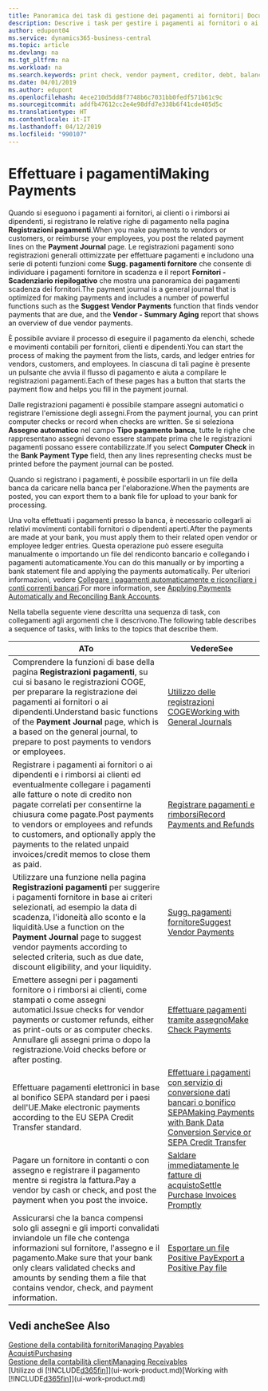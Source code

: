 ```yaml
---
title: Panoramica dei task di gestione dei pagamenti ai fornitori| Documenti Microsoft
description: Descrive i task per gestire i pagamenti ai fornitori o ai creditori, inclusa la registrazione delle righe di pagamento e la visualizzazione di una panoramica del saldo dovuto.
author: edupont04
ms.service: dynamics365-business-central
ms.topic: article
ms.devlang: na
ms.tgt_pltfrm: na
ms.workload: na
ms.search.keywords: print check, vendor payment, creditor, debt, balance due, AP
ms.date: 04/01/2019
ms.author: edupont
ms.openlocfilehash: 4ece210d5dd8f7748b6c7031bb0fedf571b61c9c
ms.sourcegitcommit: addfb47612cc2e4e98dfd7e338b6f41cde405d5c
ms.translationtype: HT
ms.contentlocale: it-IT
ms.lasthandoff: 04/12/2019
ms.locfileid: "990107"
---
```

# <a name="making-payments"></a><span data-ttu-id="80e26-103">Effettuare i pagamenti</span><span class="sxs-lookup"><span data-stu-id="80e26-103">Making Payments</span></span>

<span data-ttu-id="80e26-104">Quando si eseguono i pagamenti ai fornitori, ai clienti o i rimborsi ai dipendenti, si registrano le relative righe di pagamento nella pagina **Registrazioni pagamenti**.</span><span class="sxs-lookup"><span data-stu-id="80e26-104">When you make payments to vendors or customers, or reimburse your employees, you post the related payment lines on the **Payment Journal** page.</span></span> <span data-ttu-id="80e26-105">Le registrazioni pagamenti sono registrazioni generali ottimizzate per effettuare pagamenti e includono una serie di potenti funzioni come **Sugg. pagamenti fornitore** che consente di individuare i pagamenti fornitore in scadenza e il report **Fornitori - Scadenziario riepilogativo** che mostra una panoramica dei pagamenti scadenza dei fornitori.</span><span class="sxs-lookup"><span data-stu-id="80e26-105">The payment journal is a general journal that is optimized for making payments and includes a number of powerful functions such as the **Suggest Vendor Payments** function that finds vendor payments that are due, and the **Vendor - Summary Aging** report that shows an overview of due vendor payments.</span></span>  

<span data-ttu-id="80e26-106">È possibile avviare il processo di eseguire il pagamento da elenchi, schede e movimenti contabili per fornitori, clienti e dipendenti.</span><span class="sxs-lookup"><span data-stu-id="80e26-106">You can start the process of making the payment from the lists, cards, and ledger entries for vendors, customers, and employees.</span></span> <span data-ttu-id="80e26-107">In ciascuna di tali pagine è presente un pulsante che avvia il flusso di pagamento e aiuta a compilare le registrazioni pagamenti.</span><span class="sxs-lookup"><span data-stu-id="80e26-107">Each of these pages has a button that starts the payment flow and helps you fill in the payment journal.</span></span>  

<span data-ttu-id="80e26-108">Dalle registrazioni pagamenti è possibile stampare assegni automatici o registrare l'emissione degli assegni.</span><span class="sxs-lookup"><span data-stu-id="80e26-108">From the payment journal, you can print computer checks or record when checks are written.</span></span> <span data-ttu-id="80e26-109">Se si seleziona **Assegno automatico** nel campo **Tipo pagamento banca**, tutte le righe che rappresentano assegni devono essere stampate prima che le registrazioni pagamenti possano essere contabilizzate.</span><span class="sxs-lookup"><span data-stu-id="80e26-109">If you select **Computer Check** in the **Bank Payment Type** field, then any lines representing checks must be printed before the payment journal can be posted.</span></span>

<span data-ttu-id="80e26-110">Quando si registrano i pagamenti, è possibile esportarli in un file della banca da caricare nella banca per l'elaborazione.</span><span class="sxs-lookup"><span data-stu-id="80e26-110">When the payments are posted, you can export them to a bank file for upload to your bank for processing.</span></span>

<span data-ttu-id="80e26-111">Una volta effettuati i pagamenti presso la banca, è necessario collegarli ai relativi movimenti contabili fornitori o dipendenti aperti.</span><span class="sxs-lookup"><span data-stu-id="80e26-111">After the payments are made at your bank, you must apply them to their related open vendor or employee ledger entries.</span></span> <span data-ttu-id="80e26-112">Questa operazione può essere eseguita manualmente o importando un file del rendiconto bancario e collegando i pagamenti automaticamente.</span><span class="sxs-lookup"><span data-stu-id="80e26-112">You can do this manually or by importing a bank statement file and applying the payments automatically.</span></span> <span data-ttu-id="80e26-113">Per ulteriori informazioni, vedere [Collegare i pagamenti automaticamente e riconciliare i conti correnti bancari](receivables-apply-payments-auto-reconcile-bank-accounts.md).</span><span class="sxs-lookup"><span data-stu-id="80e26-113">For more information, see [Applying Payments Automatically and Reconciling Bank Accounts](receivables-apply-payments-auto-reconcile-bank-accounts.md).</span></span>

<span data-ttu-id="80e26-114">Nella tabella seguente viene descritta una sequenza di task, con collegamenti agli argomenti che li descrivono.</span><span class="sxs-lookup"><span data-stu-id="80e26-114">The following table describes a sequence of tasks, with links to the topics that describe them.</span></span>

| <span data-ttu-id="80e26-115">A</span><span class="sxs-lookup"><span data-stu-id="80e26-115">To</span></span> | <span data-ttu-id="80e26-116">Vedere</span><span class="sxs-lookup"><span data-stu-id="80e26-116">See</span></span> |
| --- | --- |
|<span data-ttu-id="80e26-117">Comprendere la funzioni di base della pagina **Registrazioni pagamenti**, su cui si basano le registrazioni COGE, per preparare la registrazione dei pagamenti ai fornitori o ai dipendenti.</span><span class="sxs-lookup"><span data-stu-id="80e26-117">Understand basic functions of the **Payment Journal** page, which is a based on the general journal, to prepare to post payments to vendors or employees.</span></span>|[<span data-ttu-id="80e26-118">Utilizzo delle registrazioni COGE</span><span class="sxs-lookup"><span data-stu-id="80e26-118">Working with General Journals</span></span>](ui-work-general-journals.md)|
|<span data-ttu-id="80e26-119">Registrare i pagamenti ai fornitori o ai dipendenti e i rimborsi ai clienti ed eventualmente collegare i pagamenti alle fatture o note di credito non pagate correlati per consentirne la chiusura come pagate.</span><span class="sxs-lookup"><span data-stu-id="80e26-119">Post payments to vendors or employees and refunds to customers, and optionally apply the payments to the related unpaid invoices/credit memos to close them as paid.</span></span>|[<span data-ttu-id="80e26-120">Registrare pagamenti e rimborsi</span><span class="sxs-lookup"><span data-stu-id="80e26-120">Record Payments and Refunds</span></span>](payables-how-post-payments-refunds.md)|
| <span data-ttu-id="80e26-121">Utilizzare una funzione nella pagina **Registrazioni pagamenti** per suggerire i pagamenti fornitore in base ai criteri selezionati, ad esempio la data di scadenza, l'idoneità allo sconto e la liquidità.</span><span class="sxs-lookup"><span data-stu-id="80e26-121">Use a function on the **Payment Journal** page to suggest vendor payments according to selected criteria, such as due date, discount eligibility, and your liquidity.</span></span> |[<span data-ttu-id="80e26-122">Sugg. pagamenti fornitore</span><span class="sxs-lookup"><span data-stu-id="80e26-122">Suggest Vendor Payments</span></span>](payables-how-suggest-vendor-payments.md) |
| <span data-ttu-id="80e26-123">Emettere assegni per i pagamenti fornitore o i rimborsi ai clienti, come stampati o come assegni automatici.</span><span class="sxs-lookup"><span data-stu-id="80e26-123">Issue checks for vendor payments or customer refunds, either as print-outs or as computer checks.</span></span> <span data-ttu-id="80e26-124">Annullare gli assegni prima o dopo la registrazione.</span><span class="sxs-lookup"><span data-stu-id="80e26-124">Void checks before or after posting.</span></span> |[<span data-ttu-id="80e26-125">Effettuare pagamenti tramite assegno</span><span class="sxs-lookup"><span data-stu-id="80e26-125">Make Check Payments</span></span>](payables-how-work-checks.md) |
|<span data-ttu-id="80e26-126">Effettuare pagamenti elettronici in base al bonifico SEPA standard per i paesi dell'UE.</span><span class="sxs-lookup"><span data-stu-id="80e26-126">Make electronic payments according to the EU SEPA Credit Transfer standard.</span></span>|[<span data-ttu-id="80e26-127">Effettuare i pagamenti con servizio di conversione dati bancari o bonifico SEPA</span><span class="sxs-lookup"><span data-stu-id="80e26-127">Making Payments with Bank Data Conversion Service or SEPA Credit Transfer</span></span>](finance-make-payments-with-bank-data-conversion-service-or-sepa-credit-transfer.md)|
| <span data-ttu-id="80e26-128">Pagare un fornitore in contanti o con assegno e registrare il pagamento mentre si registra la fattura.</span><span class="sxs-lookup"><span data-stu-id="80e26-128">Pay a vendor by cash or check, and post the payment when you post the invoice.</span></span> |[<span data-ttu-id="80e26-129">Saldare immediatamente le fatture di acquisto</span><span class="sxs-lookup"><span data-stu-id="80e26-129">Settle Purchase Invoices Promptly</span></span>](finance-how-to-settle-purchase-invoices-promptly.md) |
| <span data-ttu-id="80e26-130">Assicurarsi che la banca compensi solo gli assegni e gli importi convalidati inviandole un file che contenga informazioni sul fornitore, l'assegno e il pagamento.</span><span class="sxs-lookup"><span data-stu-id="80e26-130">Make sure that your bank only clears validated checks and amounts by sending them a file that contains vendor, check, and payment information.</span></span> |[<span data-ttu-id="80e26-131">Esportare un file Positive Pay</span><span class="sxs-lookup"><span data-stu-id="80e26-131">Export a Positive Pay file</span></span>](finance-how-positive-pay.md) |

## <a name="see-also"></a><span data-ttu-id="80e26-132">Vedi anche</span><span class="sxs-lookup"><span data-stu-id="80e26-132">See Also</span></span>
[<span data-ttu-id="80e26-133">Gestione della contabilità fornitori</span><span class="sxs-lookup"><span data-stu-id="80e26-133">Managing Payables</span></span>](payables-manage-payables.md)  
[<span data-ttu-id="80e26-134">Acquisti</span><span class="sxs-lookup"><span data-stu-id="80e26-134">Purchasing</span></span>](purchasing-manage-purchasing.md)  
[<span data-ttu-id="80e26-135">Gestione della contabilità clienti</span><span class="sxs-lookup"><span data-stu-id="80e26-135">Managing Receivables</span></span>](receivables-manage-receivables.md)  
<span data-ttu-id="80e26-136">[Utilizzo di [!INCLUDE[d365fin](includes/d365fin_md.md)]](ui-work-product.md)</span><span class="sxs-lookup"><span data-stu-id="80e26-136">[Working with [!INCLUDE[d365fin](includes/d365fin_md.md)]](ui-work-product.md)</span></span>  
